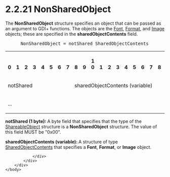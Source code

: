 <html dir="LTR" xmlns:mshelp="http://msdn.microsoft.com/mshelp" xmlns:ddue="http://ddue.schemas.microsoft.com/authoring/2003/5" xmlns:xlink="http://www.w3.org/1999/xlink" xmlns:tool="http://www.microsoft.com/tooltip">
    <head>
        <meta http-equiv="Content-Type" content="text/html; CHARSET=utf-8"></meta>
        <meta name="save" content="history"></meta>
        <title>2.2.21 NonSharedObject</title>
        <xml>
            <mshelp:toctitle title="2.2.21 NonSharedObject"></mshelp:toctitle>
            <mshelp:rltitle title="[MS-RGDI]: NonSharedObject"></mshelp:rltitle>
            <mshelp:keyword index="A" term="dfc153fe-8b8a-4e7f-af5f-e5c6dd3ec23c"></mshelp:keyword>
            <mshelp:attr name="DCSext.ContentType" value="open specification"></mshelp:attr>
            <mshelp:attr name="AssetID" value="dfc153fe-8b8a-4e7f-af5f-e5c6dd3ec23c"></mshelp:attr>
            <mshelp:attr name="TopicType" value="kbRef"></mshelp:attr>
            <mshelp:attr name="DCSext.Title" value="[MS-RGDI]: NonSharedObject" />
        </xml>
    </head>
    <body>
        <div id="header">
            <h1 class="heading">2.2.21 NonSharedObject</h1>
        </div>
        <div id="mainSection">
            <div id="mainBody">
                <div id="allHistory" class="saveHistory"></div>
                <div id="sectionSection0" class="section" name="collapseableSection">
                    

<p>The <b>NonSharedObject</b> structure specifies an object
that can be passed as an argument to GDI+ functions. The objects are the <a href="ebbd0c06-4c68-4335-897e-577737d21387.html">Font</a>, <a href="e00f31f3-41c5-47e7-a902-d2e533892727.html">Format</a>, and <a href="b56dd4fa-9cc1-4355-9d13-cbd52f9f3b83.html">Image</a> objects; these are
specified in the <b>sharedObjectContents</b> field.</p>

<dl>
<dd>
<div><pre> NonSharedObject = notShared SharedObjectContents
</pre></div>
</dd></dl>

<table>
 <tr>
  <th><p><br>0</p></th>
  <th><p><br>1</p></th>
  <th><p><br>2</p></th>
  <th><p><br>3</p></th>
  <th><p><br>4</p></th>
  <th><p><br>5</p></th>
  <th><p><br>6</p></th>
  <th><p><br>7</p></th>
  <th><p><br>8</p></th>
  <th><p><br>9</p></th>
  <th><p>1<br>0</p></th>
  <th><p><br>1</p></th>
  <th><p><br>2</p></th>
  <th><p><br>3</p></th>
  <th><p><br>4</p></th>
  <th><p><br>5</p></th>
  <th><p><br>6</p></th>
  <th><p><br>7</p></th>
  <th><p><br>8</p></th>
  <th><p><br>9</p></th>
  <th><p>2<br>0</p></th>
  <th><p><br>1</p></th>
  <th><p><br>2</p></th>
  <th><p><br>3</p></th>
  <th><p><br>4</p></th>
  <th><p><br>5</p></th>
  <th><p><br>6</p></th>
  <th><p><br>7</p></th>
  <th><p><br>8</p></th>
  <th><p><br>9</p></th>
  <th><p>3<br>0</p></th>
  <th><p><br>1</p></th>
 </tr>
 <tr>
  <td colspan="8">
  <p>notShared</p>
  </td>
  <td colspan="24">
  <p>sharedObjectContents
  (variable)</p>
  </td>
 </tr>
 <tr>
  <td colspan="32">
  <p>...</p>
  </td>
 </tr>
</table>

<p><b>notShared (1 byte): </b>A byte field that
specifies that the type of the <a href="55aa3259-66cd-4c39-9102-e056659e5a9a.html">ShareableObject</a> structure
is a <b>NonSharedObject</b> structure. The value of this field MUST be
&quot;0x00&quot;.</p>

<p><b>sharedObjectContents (variable): </b>A structure
of type <a href="aa86e07c-a153-4aea-a411-c69b4179b1ce.html">SharedObjectContents</a>
that specifies a <b>Font</b>, <b>Format</b>, or <b>Image</b> object.</p>


                </div>
            </div>
        </div>
    </body>
</html>